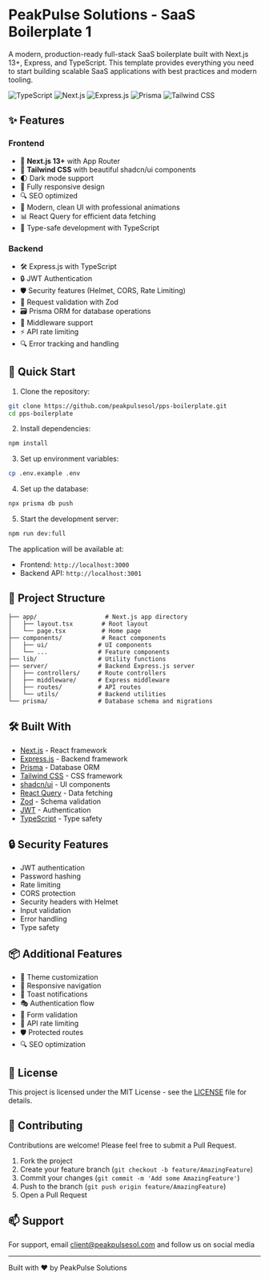 # PeakPulse Solutions - SaaS Boilerplate 1

A modern, production-ready full-stack SaaS boilerplate built with Next.js 13+, Express, and TypeScript. This template provides everything you need to start building scalable SaaS applications with best practices and modern tooling.

![TypeScript](https://img.shields.io/badge/TypeScript-007ACC?style=for-the-badge&logo=typescript&logoColor=white)
![Next.js](https://img.shields.io/badge/Next.js-000000?style=for-the-badge&logo=next.js&logoColor=white)
![Express.js](https://img.shields.io/badge/Express.js-404D59?style=for-the-badge)
![Prisma](https://img.shields.io/badge/Prisma-2D3748?style=for-the-badge&logo=prisma&logoColor=white)
![Tailwind CSS](https://img.shields.io/badge/Tailwind_CSS-38B2AC?style=for-the-badge&logo=tailwind-css&logoColor=white)

## ✨ Features

### Frontend
- 🚀 **Next.js 13+** with App Router
- 💅 **Tailwind CSS** with beautiful shadcn/ui components
- 🌓 Dark mode support
- 📱 Fully responsive design
- 🔍 SEO optimized
- 🎨 Modern, clean UI with professional animations
- 📊 React Query for efficient data fetching
- 🔐 Type-safe development with TypeScript

### Backend
- 🛠️ Express.js with TypeScript
- 🔒 JWT Authentication
- 🛡️ Security features (Helmet, CORS, Rate Limiting)
- 📝 Request validation with Zod
- 🗃️ Prisma ORM for database operations
- 🚦 Middleware support
- ⚡ API rate limiting
- 🔍 Error tracking and handling

## 🚀 Quick Start

1. Clone the repository:
```bash
git clone https://github.com/peakpulsesol/pps-boilerplate.git
cd pps-boilerplate
```

2. Install dependencies:
```bash
npm install
```

3. Set up environment variables:
```bash
cp .env.example .env
```

4. Set up the database:
```bash
npx prisma db push
```

5. Start the development server:
```bash
npm run dev:full
```

The application will be available at:
- Frontend: `http://localhost:3000`
- Backend API: `http://localhost:3001`

## 📁 Project Structure

```
├── app/                   # Next.js app directory
│   ├── layout.tsx        # Root layout
│   └── page.tsx          # Home page
├── components/           # React components
│   ├── ui/              # UI components
│   └── ...              # Feature components
├── lib/                 # Utility functions
├── server/              # Backend Express.js server
│   ├── controllers/     # Route controllers
│   ├── middleware/      # Express middleware
│   ├── routes/          # API routes
│   └── utils/           # Backend utilities
└── prisma/              # Database schema and migrations
```

## 🛠️ Built With

- [Next.js](https://nextjs.org/) - React framework
- [Express.js](https://expressjs.com/) - Backend framework
- [Prisma](https://www.prisma.io/) - Database ORM
- [Tailwind CSS](https://tailwindcss.com/) - CSS framework
- [shadcn/ui](https://ui.shadcn.com/) - UI components
- [React Query](https://tanstack.com/query/latest) - Data fetching
- [Zod](https://zod.dev/) - Schema validation
- [JWT](https://jwt.io/) - Authentication
- [TypeScript](https://www.typescriptlang.org/) - Type safety

## 🔒 Security Features

- JWT authentication
- Password hashing
- Rate limiting
- CORS protection
- Security headers with Helmet
- Input validation
- Error handling
- Type safety

## 📦 Additional Features

- 🎨 Theme customization
- 📱 Responsive navigation
- 🔔 Toast notifications
- 🎭 Authentication flow
- 📝 Form validation
- 🚦 API rate limiting
- 🛡️ Protected routes
- 🔍 SEO optimization

## 📄 License

This project is licensed under the MIT License - see the [LICENSE](LICENSE) file for details.

## 🤝 Contributing

Contributions are welcome! Please feel free to submit a Pull Request.

1. Fork the project
2. Create your feature branch (`git checkout -b feature/AmazingFeature`)
3. Commit your changes (`git commit -m 'Add some AmazingFeature'`)
4. Push to the branch (`git push origin feature/AmazingFeature`)
5. Open a Pull Request

## 📫 Support

For support, email client@peakpulsesol.com and follow us on social media

---

Built with ❤️ by PeakPulse Solutions
